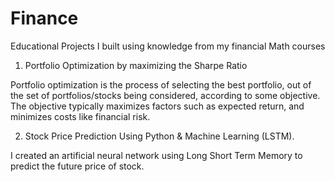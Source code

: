 # Finance

Educational Projects I built using knowledge from my financial Math courses

1. Portfolio Optimization by maximizing the Sharpe Ratio

Portfolio optimization is the process of selecting the best portfolio,
out of the set of portfolios/stocks being considered, according to some objective. The objective
typically maximizes factors such as expected return, and minimizes costs like financial risk.


2. Stock Price Prediction Using Python & Machine Learning (LSTM). 

I created an artificial neural network using Long Short Term Memory to predict the future price of stock.
